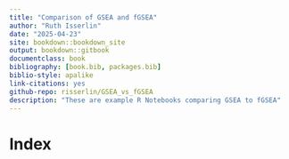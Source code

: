 ```yaml
--- 
title: "Comparison of GSEA and fGSEA"
author: "Ruth Isserlin"
date: "2025-04-23"
site: bookdown::bookdown_site
output: bookdown::gitbook
documentclass: book
bibliography: [book.bib, packages.bib]
biblio-style: apalike
link-citations: yes
github-repo: risserlin/GSEA_vs_fGSEA
description: "These are example R Notebooks comparing GSEA to fGSEA"
---
```


# Index


